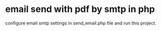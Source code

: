 # email send with pdf by smtp in php
configure email smtp settings in send_email.php file and run this project.
